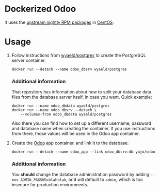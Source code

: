 # Dockerized Odoo #

It uses the [upstream nightly RPM packages][1] in [CentOS][].

# Usage

1.  Follow instructions from [wyaeld/postgres][] to create the
    PostgreSQL server container.

        docker run --detach --name odoo_dbsrv wyaeld/postgres

    ### Additional information

    That repository has information about how to split your database data files
    from the database server itself, in case you want. Quick example:

        docker run --name odoo_dbdata wyaeld/postgres
        docker run --name odoo_dbsrv --detach \
            --volumes-from odoo_dbdata wyaeld/postgres

    Also there you can find how to set up a different username, password and
    database name when creating the container. If you use instructions from
    there, those values will be used in the Odoo app container.

2.  Create the [Odoo][] app container, and link it to the database:

        docker run --detach --name odoo_app --link odoo_dbsrv:db yajo/odoo

    ### Additional information

    You **should** change the database administration password by adding
    `--env ADMIN_PASSWD=blahblah`, or it will default to `admin`, which is too
    insecure for production environments.


[1]: http://nightly.openerp.com/8.0/nightly/rpm/
[CentOS]: http://centos.org/
[Odoo]: https://www.odoo.com/
[wyaeld/postgres]: https://registry.hub.docker.com/u/wyaeld/postgres/
